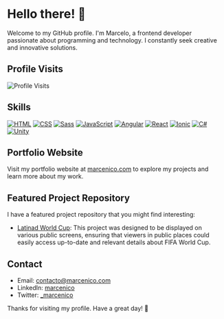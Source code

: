 # Hello there! 👋

Welcome to my GitHub profile. I'm Marcelo, a frontend developer passionate about programming and technology. I constantly seek creative and innovative solutions.

## Profile Visits

![Profile Visits](https://komarev.com/ghpvc/?username=marcenico&color=blueviolet&label=Profile+Visits&logo=github&logoColor=white&labelColor=blueviolet&cacheSeconds=86400&size=big)

## Skills

[![HTML](https://img.shields.io/badge/HTML-Expert-orange)]()
[![CSS](https://img.shields.io/badge/CSS-Expert-orange)]()
[![Sass](https://img.shields.io/badge/Sass-Advanced-gold)]()
[![JavaScript](https://img.shields.io/badge/JavaScript-Expert-orange)]()
[![Angular](https://img.shields.io/badge/Angular-Expert-orange)]()
[![React](https://img.shields.io/badge/React-Intermediate-blue)]()
[![Ionic](https://img.shields.io/badge/Ionic-Intermediate-blue)]()
[![C#](https://img.shields.io/badge/C%23-Intermediate-blue)]()
[![Unity](https://img.shields.io/badge/Unity-Intermediate-blue)]()

## Portfolio Website

Visit my portfolio website at [marcenico.com](https://www.marcenico.com) to explore my projects and learn more about my work.

## Featured Project Repository

I have a featured project repository that you might find interesting:

- [Latinad World Cup](https://github.com/marcenico/latinad-mundial): This project was designed to be displayed on various public screens, ensuring that viewers in public places could easily access up-to-date and relevant details about FIFA World Cup.

## Contact

- Email: [contacto@marcenico.com](mailto:contacto@marcenico.com)
- LinkedIn: [marcenico](https://www.linkedin.com/in/marcenico/)
- Twitter: [_marcenico](https://twitter.com/_marcenico)

Thanks for visiting my profile. Have a great day! 💖
